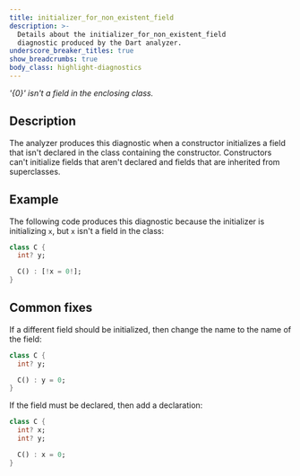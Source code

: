 ```yaml
---
title: initializer_for_non_existent_field
description: >-
  Details about the initializer_for_non_existent_field
  diagnostic produced by the Dart analyzer.
underscore_breaker_titles: true
show_breadcrumbs: true
body_class: highlight-diagnostics
---
```


_'{0}' isn't a field in the enclosing class._

## Description

The analyzer produces this diagnostic when a constructor initializes a
field that isn't declared in the class containing the constructor.
Constructors can't initialize fields that aren't declared and fields that
are inherited from superclasses.

## Example

The following code produces this diagnostic because the initializer is
initializing `x`, but `x` isn't a field in the class:

```dart
class C {
  int? y;

  C() : [!x = 0!];
}
```

## Common fixes

If a different field should be initialized, then change the name to the
name of the field:

```dart
class C {
  int? y;

  C() : y = 0;
}
```

If the field must be declared, then add a declaration:

```dart
class C {
  int? x;
  int? y;

  C() : x = 0;
}
```
